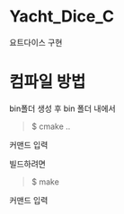 # Yacht_Dice_C

요트다이스 구현

# 컴파일 방법
bin폴더 생성 후 bin 폴더 내에서 
>$ cmake ..

커맨드 입력

빌드하려면 
>$ make 

커맨드 입력

